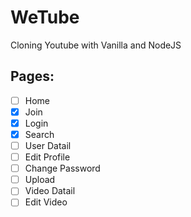 # WeTube

Cloning Youtube with Vanilla and NodeJS

## Pages:

- [ ] Home
- [x] Join
- [x] Login
- [x] Search
- [ ] User Datail
- [ ] Edit Profile
- [ ] Change Password
- [ ] Upload
- [ ] Video Datail
- [ ] Edit Video
